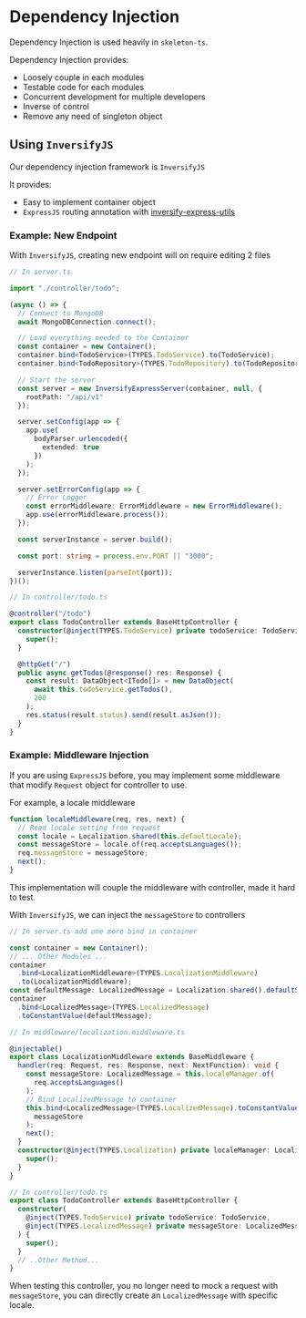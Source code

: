 # Dependency Injection

Dependency Injection is used heavily in `skeleton-ts`.

Dependency Injection provides:

- Loosely couple in each modules
- Testable code for each modules
- Concurrent development for multiple developers
- Inverse of control
- Remove any need of singleton object

## Using `InversifyJS`

Our dependency injection framework is `InversifyJS`

It provides:

- Easy to implement container object
- `ExpressJS` routing annotation with [inversify-express-utils](https://github.com/inversify/inversify-express-utils)

### Example: New Endpoint

With `InversifyJS`, creating new endpoint will on require editing 2 files

```ts
// In server.ts

import "./controller/todo";

(async () => {
  // Connect to MongoDB
  await MongoDBConnection.connect();

  // Load everything needed to the Container
  const container = new Container();
  container.bind<TodoService>(TYPES.TodoService).to(TodoService);
  container.bind<TodoRepository>(TYPES.TodoRepository).to(TodoRepository);

  // Start the server
  const server = new InversifyExpressServer(container, null, {
    rootPath: "/api/v1"
  });

  server.setConfig(app => {
    app.use(
      bodyParser.urlencoded({
        extended: true
      })
    );
  });

  server.setErrorConfig(app => {
    // Error Logger
    const errorMiddleware: ErrorMiddleware = new ErrorMiddleware();
    app.use(errorMiddleware.process());
  });

  const serverInstance = server.build();

  const port: string = process.env.PORT || "3000";

  serverInstance.listen(parseInt(port));
})();
```

```ts
// In controller/todo.ts

@controller("/todo")
export class TodoController extends BaseHttpController {
  constructor(@inject(TYPES.TodoService) private todoService: TodoService) {
    super();
  }

  @httpGet("/")
  public async getTodos(@response() res: Response) {
    const result: DataObject<ITodo[]> = new DataObject(
      await this.todoService.getTodos(),
      200
    );
    res.status(result.status).send(result.asJson());
  }
}
```

### Example: Middleware Injection

If you are using `ExpressJS` before, you may implement some middleware that modify `Request` object for controller to use.

For example, a locale middleware

```js
function localeMiddleware(req, res, next) {
  // Read locale setting from request
  const locale = Localization.shared(this.defaultLocale);
  const messageStore = locale.of(req.acceptsLanguages());
  req.messageStore = messageStore;
  next();
}
```

This implementation will couple the middleware with controller, made it hard to test.

With `InversifyJS`, we can inject the `messageStore` to controllers

```ts
// In server.ts add one more bind in container

const container = new Container();
// ... Other Modules ...
container
  .bind<LocalizationMiddleware>(TYPES.LocalizationMiddleware)
  .to(LocalizationMiddleware);
const defaultMessage: LocalizedMessage = Localization.shared().defaultStore();
container
  .bind<LocalizedMessage>(TYPES.LocalizedMessage)
  .toConstantValue(defaultMessage);
```

```ts
// In middleware/localization.middleware.ts

@injectable()
export class LocalizationMiddleware extends BaseMiddleware {
  handler(req: Request, res: Response, next: NextFunction): void {
    const messageStore: LocalizedMessage = this.localeManager.of(
      req.acceptsLanguages()
    );
    // Bind LocalizedMessage to container
    this.bind<LocalizedMessage>(TYPES.LocalizedMessage).toConstantValue(
      messageStore
    );
    next();
  }
  constructor(@inject(TYPES.Localization) private localeManager: Localization) {
    super();
  }
}
```

```ts
// In controller/todo.ts
export class TodoController extends BaseHttpController {
  constructor(
    @inject(TYPES.TodoService) private todoService: TodoService,
    @inject(TYPES.LocalizedMessage) private messageStore: LocalizedMessage
  ) {
    super();
  }
  // ..Other Method...
}
```

When testing this controller, you no longer need to mock a request with `messageStore`, you can directly create an `LocalizedMessage` with specific locale.
